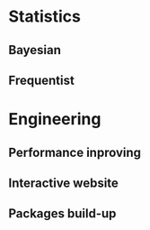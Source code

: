 # Statistics

## Bayesian

## Frequentist


# Engineering
## Performance inproving

## Interactive website

## Packages build-up


